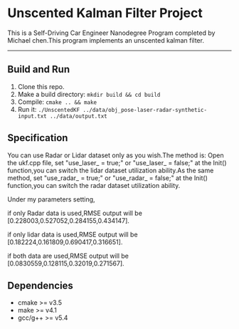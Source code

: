 # Unscented Kalman Filter Project
This is a Self-Driving Car Engineer Nanodegree Program completed by Michael chen.This program implements an unscented kalman filter.

---


## Build and Run

1. Clone this repo.
2. Make a build directory: `mkdir build && cd build`
3. Compile: `cmake .. && make`
4. Run it: `./UnscentedKF ../data/obj_pose-laser-radar-synthetic-input.txt ../data/output.txt`


## Specification
You can use Radar or Lidar dataset only as you wish.The method is:
Open the ukf.cpp file, set "use_laser_ = true;" or "use_laser_ = false;" at the Init() function,you can switch the lidar dataset utilization  ability.As the same method, set "use_radar_ = true;" or "use_radar_ = false;" at the Init() function,you can switch the radar dataset utilization ability.

Under my parameters setting, 

if only Radar data is used,RMSE output will be [0.228003,0.527052,0.284155,0.434147].

if only lidar data is used,RMSE output will be [0.182224,0.161809,0.690417,0.316651].

if both data are used,RMSE output will be [0.0830559,0.128115,0.32019,0.271567].


## Dependencies

* cmake >= v3.5
* make >= v4.1
* gcc/g++ >= v5.4

